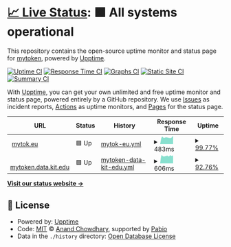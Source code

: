 # [📈 Live Status](https://oidc-mytoken.github.io/status): <!--live status--> **🟩 All systems operational**

This repository contains the open-source uptime monitor and status page for [mytoken](https://docs.mytok.eu), powered by [Upptime](https://github.com/upptime/upptime).

[![Uptime CI](https://github.com/oidc-mytoken/status/workflows/Uptime%20CI/badge.svg)](https://github.com/oidc-mytoken/status/actions?query=workflow%3A%22Uptime+CI%22)
[![Response Time CI](https://github.com/oidc-mytoken/status/workflows/Response%20Time%20CI/badge.svg)](https://github.com/oidc-mytoken/status/actions?query=workflow%3A%22Response+Time+CI%22)
[![Graphs CI](https://github.com/oidc-mytoken/status/workflows/Graphs%20CI/badge.svg)](https://github.com/oidc-mytoken/status/actions?query=workflow%3A%22Graphs+CI%22)
[![Static Site CI](https://github.com/oidc-mytoken/status/workflows/Static%20Site%20CI/badge.svg)](https://github.com/oidc-mytoken/status/actions?query=workflow%3A%22Static+Site+CI%22)
[![Summary CI](https://github.com/oidc-mytoken/status/workflows/Summary%20CI/badge.svg)](https://github.com/oidc-mytoken/status/actions?query=workflow%3A%22Summary+CI%22)

With [Upptime](https://upptime.js.org), you can get your own unlimited and free uptime monitor and status page, powered entirely by a GitHub repository. We use [Issues](https://github.com/oidc-mytoken/status/issues) as incident reports, [Actions](https://github.com/oidc-mytoken/status/actions) as uptime monitors, and [Pages](https://oidc-mytoken.github.io/status) for the status page.

<!--start: status pages-->
<!-- This summary is generated by Upptime (https://github.com/upptime/upptime) -->
<!-- Do not edit this manually, your changes will be overwritten -->
<!-- prettier-ignore -->
| URL | Status | History | Response Time | Uptime |
| --- | ------ | ------- | ------------- | ------ |
| <img alt="" src="https://icons.duckduckgo.com/ip3/mytok.eu.ico" height="13"> [mytok.eu](https://mytok.eu/.well-known/mytoken-configuration) | 🟩 Up | [mytok-eu.yml](https://github.com/oidc-mytoken/status/commits/HEAD/history/mytok-eu.yml) | <details><summary><img alt="Response time graph" src="./graphs/mytok-eu/response-time-week.png" height="20"> 483ms</summary><br><a href="https://oidc-mytoken.github.io/status/history/mytok-eu"><img alt="Response time 629" src="https://img.shields.io/endpoint?url=https%3A%2F%2Fraw.githubusercontent.com%2Foidc-mytoken%2Fstatus%2FHEAD%2Fapi%2Fmytok-eu%2Fresponse-time.json"></a><br><a href="https://oidc-mytoken.github.io/status/history/mytok-eu"><img alt="24-hour response time 579" src="https://img.shields.io/endpoint?url=https%3A%2F%2Fraw.githubusercontent.com%2Foidc-mytoken%2Fstatus%2FHEAD%2Fapi%2Fmytok-eu%2Fresponse-time-day.json"></a><br><a href="https://oidc-mytoken.github.io/status/history/mytok-eu"><img alt="7-day response time 483" src="https://img.shields.io/endpoint?url=https%3A%2F%2Fraw.githubusercontent.com%2Foidc-mytoken%2Fstatus%2FHEAD%2Fapi%2Fmytok-eu%2Fresponse-time-week.json"></a><br><a href="https://oidc-mytoken.github.io/status/history/mytok-eu"><img alt="30-day response time 606" src="https://img.shields.io/endpoint?url=https%3A%2F%2Fraw.githubusercontent.com%2Foidc-mytoken%2Fstatus%2FHEAD%2Fapi%2Fmytok-eu%2Fresponse-time-month.json"></a><br><a href="https://oidc-mytoken.github.io/status/history/mytok-eu"><img alt="1-year response time 629" src="https://img.shields.io/endpoint?url=https%3A%2F%2Fraw.githubusercontent.com%2Foidc-mytoken%2Fstatus%2FHEAD%2Fapi%2Fmytok-eu%2Fresponse-time-year.json"></a></details> | <details><summary><a href="https://oidc-mytoken.github.io/status/history/mytok-eu">99.77%</a></summary><a href="https://oidc-mytoken.github.io/status/history/mytok-eu"><img alt="All-time uptime 99.98%" src="https://img.shields.io/endpoint?url=https%3A%2F%2Fraw.githubusercontent.com%2Foidc-mytoken%2Fstatus%2FHEAD%2Fapi%2Fmytok-eu%2Fuptime.json"></a><br><a href="https://oidc-mytoken.github.io/status/history/mytok-eu"><img alt="24-hour uptime 98.38%" src="https://img.shields.io/endpoint?url=https%3A%2F%2Fraw.githubusercontent.com%2Foidc-mytoken%2Fstatus%2FHEAD%2Fapi%2Fmytok-eu%2Fuptime-day.json"></a><br><a href="https://oidc-mytoken.github.io/status/history/mytok-eu"><img alt="7-day uptime 99.77%" src="https://img.shields.io/endpoint?url=https%3A%2F%2Fraw.githubusercontent.com%2Foidc-mytoken%2Fstatus%2FHEAD%2Fapi%2Fmytok-eu%2Fuptime-week.json"></a><br><a href="https://oidc-mytoken.github.io/status/history/mytok-eu"><img alt="30-day uptime 99.95%" src="https://img.shields.io/endpoint?url=https%3A%2F%2Fraw.githubusercontent.com%2Foidc-mytoken%2Fstatus%2FHEAD%2Fapi%2Fmytok-eu%2Fuptime-month.json"></a><br><a href="https://oidc-mytoken.github.io/status/history/mytok-eu"><img alt="1-year uptime 99.98%" src="https://img.shields.io/endpoint?url=https%3A%2F%2Fraw.githubusercontent.com%2Foidc-mytoken%2Fstatus%2FHEAD%2Fapi%2Fmytok-eu%2Fuptime-year.json"></a></details>
| <img alt="" src="https://icons.duckduckgo.com/ip3/mytoken.data.kit.edu.ico" height="13"> [mytoken.data.kit.edu](https://mytoken.data.kit.edu/healthcheck/) | 🟩 Up | [mytoken-data-kit-edu.yml](https://github.com/oidc-mytoken/status/commits/HEAD/history/mytoken-data-kit-edu.yml) | <details><summary><img alt="Response time graph" src="./graphs/mytoken-data-kit-edu/response-time-week.png" height="20"> 606ms</summary><br><a href="https://oidc-mytoken.github.io/status/history/mytoken-data-kit-edu"><img alt="Response time 723" src="https://img.shields.io/endpoint?url=https%3A%2F%2Fraw.githubusercontent.com%2Foidc-mytoken%2Fstatus%2FHEAD%2Fapi%2Fmytoken-data-kit-edu%2Fresponse-time.json"></a><br><a href="https://oidc-mytoken.github.io/status/history/mytoken-data-kit-edu"><img alt="24-hour response time 645" src="https://img.shields.io/endpoint?url=https%3A%2F%2Fraw.githubusercontent.com%2Foidc-mytoken%2Fstatus%2FHEAD%2Fapi%2Fmytoken-data-kit-edu%2Fresponse-time-day.json"></a><br><a href="https://oidc-mytoken.github.io/status/history/mytoken-data-kit-edu"><img alt="7-day response time 606" src="https://img.shields.io/endpoint?url=https%3A%2F%2Fraw.githubusercontent.com%2Foidc-mytoken%2Fstatus%2FHEAD%2Fapi%2Fmytoken-data-kit-edu%2Fresponse-time-week.json"></a><br><a href="https://oidc-mytoken.github.io/status/history/mytoken-data-kit-edu"><img alt="30-day response time 684" src="https://img.shields.io/endpoint?url=https%3A%2F%2Fraw.githubusercontent.com%2Foidc-mytoken%2Fstatus%2FHEAD%2Fapi%2Fmytoken-data-kit-edu%2Fresponse-time-month.json"></a><br><a href="https://oidc-mytoken.github.io/status/history/mytoken-data-kit-edu"><img alt="1-year response time 723" src="https://img.shields.io/endpoint?url=https%3A%2F%2Fraw.githubusercontent.com%2Foidc-mytoken%2Fstatus%2FHEAD%2Fapi%2Fmytoken-data-kit-edu%2Fresponse-time-year.json"></a></details> | <details><summary><a href="https://oidc-mytoken.github.io/status/history/mytoken-data-kit-edu">92.76%</a></summary><a href="https://oidc-mytoken.github.io/status/history/mytoken-data-kit-edu"><img alt="All-time uptime 99.47%" src="https://img.shields.io/endpoint?url=https%3A%2F%2Fraw.githubusercontent.com%2Foidc-mytoken%2Fstatus%2FHEAD%2Fapi%2Fmytoken-data-kit-edu%2Fuptime.json"></a><br><a href="https://oidc-mytoken.github.io/status/history/mytoken-data-kit-edu"><img alt="24-hour uptime 100.00%" src="https://img.shields.io/endpoint?url=https%3A%2F%2Fraw.githubusercontent.com%2Foidc-mytoken%2Fstatus%2FHEAD%2Fapi%2Fmytoken-data-kit-edu%2Fuptime-day.json"></a><br><a href="https://oidc-mytoken.github.io/status/history/mytoken-data-kit-edu"><img alt="7-day uptime 92.76%" src="https://img.shields.io/endpoint?url=https%3A%2F%2Fraw.githubusercontent.com%2Foidc-mytoken%2Fstatus%2FHEAD%2Fapi%2Fmytoken-data-kit-edu%2Fuptime-week.json"></a><br><a href="https://oidc-mytoken.github.io/status/history/mytoken-data-kit-edu"><img alt="30-day uptime 98.33%" src="https://img.shields.io/endpoint?url=https%3A%2F%2Fraw.githubusercontent.com%2Foidc-mytoken%2Fstatus%2FHEAD%2Fapi%2Fmytoken-data-kit-edu%2Fuptime-month.json"></a><br><a href="https://oidc-mytoken.github.io/status/history/mytoken-data-kit-edu"><img alt="1-year uptime 99.47%" src="https://img.shields.io/endpoint?url=https%3A%2F%2Fraw.githubusercontent.com%2Foidc-mytoken%2Fstatus%2FHEAD%2Fapi%2Fmytoken-data-kit-edu%2Fuptime-year.json"></a></details>

<!--end: status pages-->

[**Visit our status website →**](https://oidc-mytoken.github.io/status)

## 📄 License

- Powered by: [Upptime](https://github.com/upptime/upptime)
- Code: [MIT](./LICENSE) © [Anand Chowdhary](https://anandchowdhary.com), supported by [Pabio](https://pabio.com)
- Data in the `./history` directory: [Open Database License](https://opendatacommons.org/licenses/odbl/1-0/)
